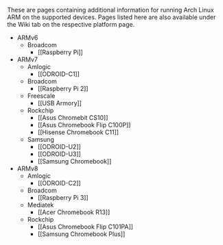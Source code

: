 These are pages containing additional information for running Arch Linux ARM on the supported devices. Pages listed here are also available under the Wiki tab on the respective platform page.

* ARMv6
    * Broadcom
        * [[Raspberry Pi]]
* ARMv7
    * Amlogic
        * [[ODROID-C1]]
    * Broadcom
        * [[Raspberry Pi 2]]
    * Freescale
        * [[USB Armory]]
    * Rockchip
        * [[Asus Chromebit CS10]]
        * [[Asus Chromebook Flip C100P]]
        * [[Hisense Chromebook C11]]
    * Samsung
        * [[ODROID-U2]]
        * [[ODROID-U3]]
        * [[Samsung Chromebook]]
* ARMv8
    * Amlogic
        * [[ODROID-C2]]
    * Broadcom
        * [[Raspberry Pi 3]]
    * Mediatek
        * [[Acer Chromebook R13]]
    * Rockchip
        * [[Asus Chromebook Flip C101PA]]
        * [[Samsung Chromebook Plus]]
